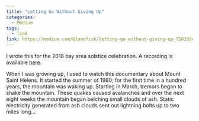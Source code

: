 ```yaml
---
title: "Letting Go Without Giving Up"
categories:
  - Medium 
tags:
  - link
link: https://medium.com/@landfish/letting-go-without-giving-up-75833dccb993
---
```


I wrote this for the 2018 bay area solstice celebration. A recording is available [here](https://youtu.be/a2FsHk0GA5Q?t=6100).

When I was growing up, I used to watch this documentary about Mount Saint Helens. It started the summer of 1980; for the first time in a hundred years, the mountain was waking up. Starting in March, tremors began to shake the mountain. These quakes caused avalanches and over the next eight weeks the mountain began belching small clouds of ash. Static electricity generated from ash clouds sent out lightning bolts up to two miles long...
